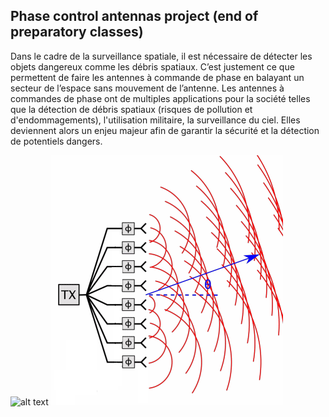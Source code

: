 ## Phase control antennas project (end of preparatory classes)

Dans le cadre de la surveillance spatiale, il est nécessaire de détecter les objets dangereux comme
les débris spatiaux. C’est justement ce que permettent de faire les antennes à commande de phase
en balayant un secteur de l’espace sans mouvement de l’antenne.
Les antennes à commandes de phase ont de multiples applications pour la société telles que la
détection de débris spatiaux (risques de pollution et d'endommagements), l'utilisation militaire, la
surveillance du ciel. Elles deviennent alors un enjeu majeur afin de garantir la sécurité et la
détection de potentiels dangers.

![alt text](http://url/to/img.png)
![alt text](https://github.com/HeloiseLafargue/Phase-control-antennas-project//blob/main/dephaseur.png?raw=true)
